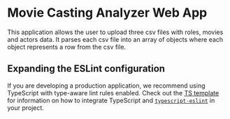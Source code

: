 # Movie Casting Analyzer Web App

This application allows the user to upload three csv files with roles, movies and actors data.
It parses each csv file into an array of objects where each object represents a row from the csv file.

## Expanding the ESLint configuration

If you are developing a production application, we recommend using TypeScript with type-aware lint rules enabled. Check out the [TS template](https://github.com/vitejs/vite/tree/main/packages/create-vite/template-react-ts) for information on how to integrate TypeScript and [`typescript-eslint`](https://typescript-eslint.io) in your project.
